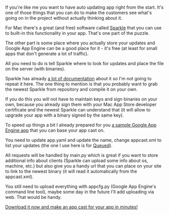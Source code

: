 If you're like me you want to have auto updating app right from the start. It's one of those things that you can do to make the customers see what's going on in the project without actually thinking about it.

For Mac there's a great (and free) software called [Sparkle](http://sparkle.andymatuschak.org) that you can use to built-in this functionality in your app. That's one part of the puzzle.

The other part is some place where you actually store your updates and Google App Engine can be a good place for it - it's free (at least for small apps that don't generate a lot of traffic).

All you need to do is tell Sparkle where to look for updates and place the file on the server (with binaries).

Sparkle has already [a lot of documentation](https://github.com/andymatuschak/Sparkle/wiki) about it so I'm not going to repeat it here. The one thing to mention is that you probably want to grab the newest Sparkle from repository and compile it on your own.

If you do this you will not have to maintain keys and sign binaries on your own, because you already sign them with your Mac App Store developer certificate and the newest Sparkle can understand that (it will allow to upgrade your app with a binary signed by the same key).

To speed up things a bit I already prepared for you [a sample Google App Engine app](https://github.com/pawelniewie/sparkle-appcast-server) that you can base your app cast on.

You need to update app.yaml and update the name, change appcast.xml to list your updates (the one I use here is for [Queued](http://pawelniewiadomski.com/queued)).

All requests will be handled by main.py which is great if you want to store additional info about clients (Sparkle can upload some info about os, machine, etc.) but also give you a handy url that you can place on your site to link to the newest binary (it will read it automatically from the appcast.xml).

You still need to upload everything with appcfg.py (Google App Engine's command line tool), maybe some day in the future I'll add uploading via web. That would be handy.

[Download it now and make an app cast for your app in minutes!](https://github.com/pawelniewie/sparkle-appcast-server)